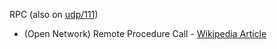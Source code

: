RPC (also on [udp/111](../udp/111))

* (Open Network) Remote Procedure Call - [Wikipedia Article](http://en.wikipedia.org/wiki/Open_Network_Computing_Remote_Procedure_Call)
